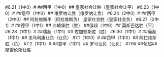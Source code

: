 #6.21（1中0）#
##西甲（1中0）##
皇家社会让胜（皇家社会让平）
#6.23（1中0）#
##意甲（1中0）##
维罗纳让胜（维罗纳让负）
#6.24（2中0）#
##西甲（2中0）##
阿拉维斯平（阿拉维斯负）
皇家社会胜（皇家社会负）
#6.27（2中1）#
##德甲（1中1）##
弗赖堡胜（胜）
##俄超（1中0）##
莫斯巴达胜（平）
#6.28（1中1）#
##瑞超（1中1）##
佐加顿斯胜（胜）
#6.30（1中1）#
##葡超（1中1）##
法马利康让负（让负）
#7.1（1中0）#
##西甲（1中0）##
阿拉维斯胜（负）
#7.2（1中1）#
##意甲（1中1）##
罗马让负（让负）
#7.6#
##葡超##
摩雷伦斯让胜